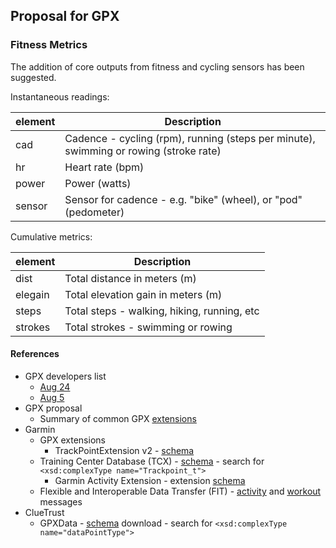 ## Proposal for GPX

### Fitness Metrics

The addition of core outputs from fitness and cycling sensors has been suggested.

Instantaneous readings:

| element | Description                                                  |
| ------- | ------------------------------------------------------------ |
| cad     | Cadence - cycling (rpm), running (steps per minute), swimming or rowing (stroke rate) |
| hr      | Heart rate (bpm)                                             |
| power   | Power (watts)                                                |
| sensor  | Sensor for cadence - e.g. "bike" (wheel), or "pod" (pedometer) |

Cumulative metrics:

| element | Description                                 |
| ------- | ------------------------------------------- |
| dist    | Total distance in meters (m)                |
| elegain | Total elevation gain in meters (m)          |
| steps   | Total steps - walking, hiking, running, etc |
| strokes | Total strokes - swimming or rowing          |



#### References

- GPX developers list
  - [Aug 24](https://groups.io/g/gpx/message/47)
  - [Aug 5](https://groups.io/g/gpx/message/35)
- GPX proposal
  - Summary of common GPX [extensions](../extensions.md)
- Garmin
  - GPX extensions
    - TrackPointExtension v2 - [schema](https://www8.garmin.com/xmlschemas/TrackPointExtensionv2.xsd)
  - Training Center Database (TCX) - [schema](https://www8.garmin.com/xmlschemas/TrainingCenterDatabasev2.xsd) - search for `<xsd:complexType name="Trackpoint_t">`
    - Garmin Activity Extension - extension [schema](https://www8.garmin.com/xmlschemas/ActivityExtensionv2.xsd)
  - Flexible and Interoperable Data Transfer (FIT) - [activity](https://developer.garmin.com/fit/file-types/activity/) and [workout](https://developer.garmin.com/fit/file-types/workout/) messages
- ClueTrust
  - GPXData - [schema](http://www.cluetrust.com/Schemas/gpxdata10.xsd) download - search for `<xsd:complexType name="dataPointType">`